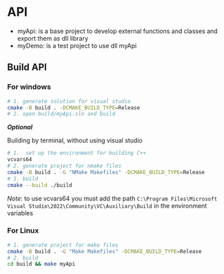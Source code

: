# API
- myApi: is a base project to develop external functions and classes and export them as dll library
- myDemo: is a test project to use dll myApi

## Build API

### For windows

```bash
# 1. generate solution for visual studio
cmake -B build . -DCMAKE_BUILD_TYPE=Release
# 2. open build/myApi.sln and build
```

***Optional***

Building by terminal, without using visual studio

```bash
# 1.  set up the environment for building C++
vcvars64
# 2. generate project for nmake files
cmake -B build . -G "NMake Makefiles" -DCMAKE_BUILD_TYPE=Release
# 3. build
cmake --build ./build
```

*Note*: to use vcvars64 you must add the path `C:\Program Files\Microsoft Visual Studio\2022\Community\VC\Auxiliary\Build` in the environment variables

### For Linux

```bash
# 1. generate project for make files
cmake -B build . -G "Make Makefiles" -DCMAKE_BUILD_TYPE=Release
# 2. build
cd build && make myApi
```